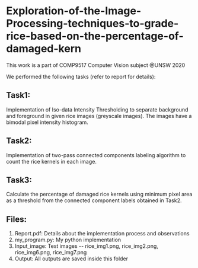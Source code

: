 # Exploration-of-the-Image-Processing-techniques-to-grade-rice-based-on-the-percentage-of-damaged-kern
This work is a part of COMP9517 Computer Vision subject @UNSW 2020

We performed the following tasks (refer to report for details):
## Task1:
Implementation of Iso-data Intensity Thresholding to separate background and foreground in given rice images (greyscale images). The images have a bimodal pixel intensity histogram. 

## Task2: 
Implementation of two-pass connected components labeling algorithm to count the rice kernels in each image.

## Task3: 

Calculate the percentage of damaged rice kernels using minimum pixel area as a threshold from the connected component labels obtained in Task2.

## Files:
1)	Report.pdf: Details about the implementation process and observations
2)	my_program.py: My python implementation
3)	Input_image: Test images -- rice_img1.png, rice_img2.png, rice_img6.png, rice_img7.png
4)	Output: All outputs are saved inside this folder
